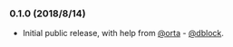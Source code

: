 ### 0.1.0 (2018/8/14)

* Initial public release, with help from [@orta](https://github.com/orta) - [@dblock](https://github.com/dblock).
